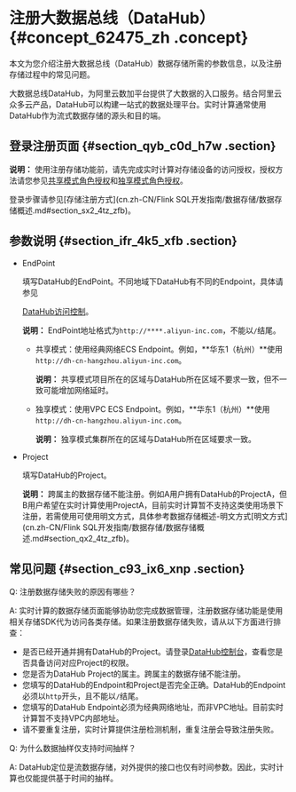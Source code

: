 # 注册大数据总线（DataHub） {#concept_62475_zh .concept}

本文为您介绍注册大数据总线（DataHub）数据存储所需的参数信息，以及注册存储过程中的常见问题。

大数据总线DataHub，为阿里云数加平台提供了大数据的入口服务。结合阿里云众多云产品，DataHub可以构建一站式的数据处理平台。实时计算通常使用DataHub作为流式数据存储的源头和目的端。

## 登录注册页面 {#section_qyb_c0d_h7w .section}

**说明：** 使用注册存储功能前，请先完成实时计算对存储设备的访问授权，授权方法请您参见[共享模式角色授权](../../../../cn.zh-CN/准备工作/共享模式角色授权.md#)和[独享模式角色授权](../../../../cn.zh-CN/准备工作/独享模式角色授权.md#)。

登录步骤请参见[存储注册方式](cn.zh-CN/Flink SQL开发指南/数据存储/数据存储概述.md#section_sx2_4tz_zfb)。

## 参数说明 {#section_ifr_4k5_xfb .section}

-   EndPoint

    填写DataHub的EndPoint。不同地域下DataHub有不同的Endpoint，具体请参见

     [DataHub访问控制](https://help.aliyun.com/document_detail/47442.html?spm=a2c4g.11186623.6.545.41a01a12lmpjWC)。

    **说明：** EndPoint地址格式为`http://****.aliyun-inc.com`，不能以`/`结尾。

    -   共享模式：使用经典网络ECS Endpoint。例如，**华东1（杭州）**使用`http://dh-cn-hangzhou.aliyun-inc.com`。

        **说明：** 共享模式项目所在的区域与DataHub所在区域不要求一致，但不一致可能增加网络延时。

    -   独享模式：使用VPC ECS Endpoint。例如，**华东1（杭州）**使用`http://dh-cn-hangzhou.aliyun-inc.com`。

        **说明：** 独享模式集群所在的区域与DataHub所在区域要求一致。

-   Project

    填写DataHub的Project。

    **说明：** 跨属主的数据存储不能注册。例如A用户拥有DataHub的ProjectA，但B用户希望在实时计算使用ProjectA，目前实时计算暂不支持这类使用场景下注册，若需使用可使用明文方式，具体参考数据存储概述-明文方式[明文方式](cn.zh-CN/Flink SQL开发指南/数据存储/数据存储概述.md#section_qx2_4tz_zfb)。


## 常见问题 {#section_c93_ix6_xnp .section}

Q: 注册数据存储失败的原因有哪些？

A: 实时计算的数据存储页面能够协助您完成数据管理，注册数据存储功能是使用相关存储SDK代为访问各类存储。如果注册数据存储失败，请从以下方面进行排查：

-   是否已经开通并拥有DataHub的Project。请登录[DataHub控制台](https://datahub.console.aliyun.com/datahub?spm=a2c4g.11186623.2.16.2d882a36F2C50S)，查看您是否具备访问对应Project的权限。
-   您是否为DataHub Project的属主。跨属主的数据存储不能注册。
-   您填写的DataHub的Endpoint和Project是否完全正确。DataHub的Endpoint必须以`http`开头，且不能以`/`结尾。
-   您填写的DataHub Endpoint必须为经典网络地址，而非VPC地址。目前实时计算暂不支持VPC内部地址。
-   请不要重复注册，实时计算提供注册检测机制，重复注册会导致注册失败。

Q: 为什么数据抽样仅支持时间抽样？

A: DataHub定位是流数据存储，对外提供的接口也仅有时间参数。因此，实时计算也仅能提供基于时间的抽样。

